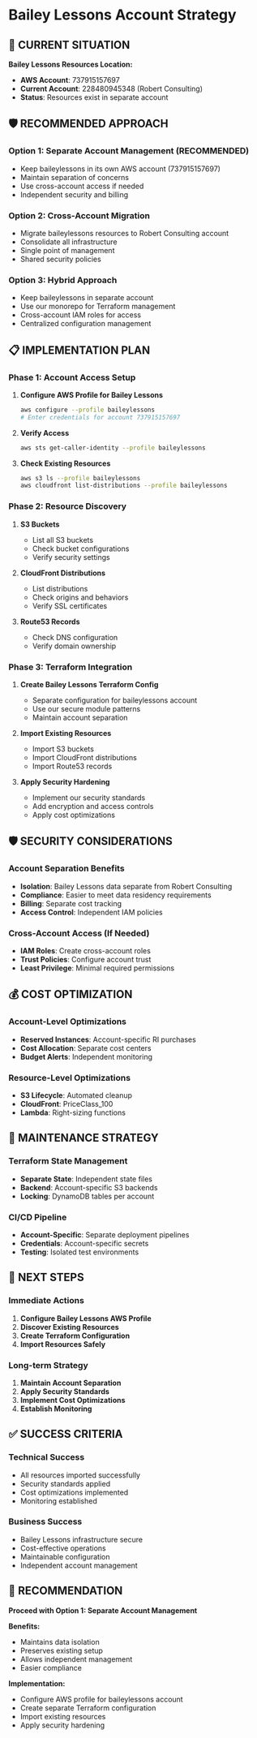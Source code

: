 # Bailey Lessons Account Strategy

## 🎯 **CURRENT SITUATION**

**Bailey Lessons Resources Location:**
- **AWS Account**: 737915157697
- **Current Account**: 228480945348 (Robert Consulting)
- **Status**: Resources exist in separate account

## 🛡️ **RECOMMENDED APPROACH**

### **Option 1: Separate Account Management (RECOMMENDED)**
- Keep baileylessons in its own AWS account (737915157697)
- Maintain separation of concerns
- Use cross-account access if needed
- Independent security and billing

### **Option 2: Cross-Account Migration**
- Migrate baileylessons resources to Robert Consulting account
- Consolidate all infrastructure
- Single point of management
- Shared security policies

### **Option 3: Hybrid Approach**
- Keep baileylessons in separate account
- Use our monorepo for Terraform management
- Cross-account IAM roles for access
- Centralized configuration management

## 📋 **IMPLEMENTATION PLAN**

### **Phase 1: Account Access Setup**
1. **Configure AWS Profile for Bailey Lessons**
   ```bash
   aws configure --profile baileylessons
   # Enter credentials for account 737915157697
   ```

2. **Verify Access**
   ```bash
   aws sts get-caller-identity --profile baileylessons
   ```

3. **Check Existing Resources**
   ```bash
   aws s3 ls --profile baileylessons
   aws cloudfront list-distributions --profile baileylessons
   ```

### **Phase 2: Resource Discovery**
1. **S3 Buckets**
   - List all S3 buckets
   - Check bucket configurations
   - Verify security settings

2. **CloudFront Distributions**
   - List distributions
   - Check origins and behaviors
   - Verify SSL certificates

3. **Route53 Records**
   - Check DNS configuration
   - Verify domain ownership

### **Phase 3: Terraform Integration**
1. **Create Bailey Lessons Terraform Config**
   - Separate configuration for baileylessons account
   - Use our secure module patterns
   - Maintain account separation

2. **Import Existing Resources**
   - Import S3 buckets
   - Import CloudFront distributions
   - Import Route53 records

3. **Apply Security Hardening**
   - Implement our security standards
   - Add encryption and access controls
   - Apply cost optimizations

## 🛡️ **SECURITY CONSIDERATIONS**

### **Account Separation Benefits**
- **Isolation**: Bailey Lessons data separate from Robert Consulting
- **Compliance**: Easier to meet data residency requirements
- **Billing**: Separate cost tracking
- **Access Control**: Independent IAM policies

### **Cross-Account Access (If Needed)**
- **IAM Roles**: Create cross-account roles
- **Trust Policies**: Configure account trust
- **Least Privilege**: Minimal required permissions

## 💰 **COST OPTIMIZATION**

### **Account-Level Optimizations**
- **Reserved Instances**: Account-specific RI purchases
- **Cost Allocation**: Separate cost centers
- **Budget Alerts**: Independent monitoring

### **Resource-Level Optimizations**
- **S3 Lifecycle**: Automated cleanup
- **CloudFront**: PriceClass_100
- **Lambda**: Right-sizing functions

## 🔧 **MAINTENANCE STRATEGY**

### **Terraform State Management**
- **Separate State**: Independent state files
- **Backend**: Account-specific S3 backends
- **Locking**: DynamoDB tables per account

### **CI/CD Pipeline**
- **Account-Specific**: Separate deployment pipelines
- **Credentials**: Account-specific secrets
- **Testing**: Isolated test environments

## 🚀 **NEXT STEPS**

### **Immediate Actions**
1. **Configure Bailey Lessons AWS Profile**
2. **Discover Existing Resources**
3. **Create Terraform Configuration**
4. **Import Resources Safely**

### **Long-term Strategy**
1. **Maintain Account Separation**
2. **Apply Security Standards**
3. **Implement Cost Optimizations**
4. **Establish Monitoring**

## ✅ **SUCCESS CRITERIA**

### **Technical Success**
- All resources imported successfully
- Security standards applied
- Cost optimizations implemented
- Monitoring established

### **Business Success**
- Bailey Lessons infrastructure secure
- Cost-effective operations
- Maintainable configuration
- Independent account management

## 🎯 **RECOMMENDATION**

**Proceed with Option 1: Separate Account Management**

**Benefits:**
- Maintains data isolation
- Preserves existing setup
- Allows independent management
- Easier compliance

**Implementation:**
- Configure AWS profile for baileylessons account
- Create separate Terraform configuration
- Import existing resources
- Apply security hardening
